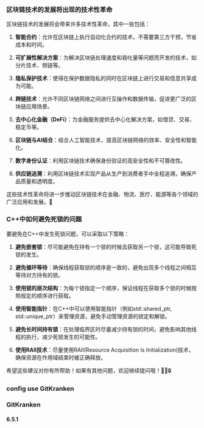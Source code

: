 ### 区块链技术的发展将出现的技术性革命
区块链技术的发展将会带来许多技术性革命，其中一些包括：

1. **智能合约**：允许在区块链上执行自动化合约的技术，不需要第三方干预，节省成本和时间。

2. **可扩展性解决方案**：为解决区块链处理速度和吞吐量等问题而开发的技术，如分片技术、侧链等。

3. **隐私保护技术**：使得在保护数据隐私的同时在区块链上进行交易和信息共享成为可能。

4. **跨链技术**：允许不同区块链网络之间进行互操作和数据传输，促进更广泛的区块链应用场景。

5. **去中心化金融（DeFi）**：为金融服务提供去中心化解决方案，如借贷、交易、稳定币等。

6. **区块链与AI结合**：结合人工智能技术，提高区块链网络的效率、安全性和智能化。

7. **数字身份认证**：利用区块链技术确保身份验证的高安全性和不可篡改性。

8. **供应链追溯**：利用区块链技术实现产品从生产到消费者手中全程追溯，确保产品质量和透明度。

这些技术性革命将进一步推动区块链技术在金融、物流、医疗、能源等各个领域的广泛应用和发展。🚀

### C++中如何避免死锁的问题

要避免在C++中发生死锁问题，可以采取以下策略：

1. **避免嵌套锁**：尽可能避免在持有一个锁的时候去获取另一个锁，这可能导致死锁的发生。

2. **避免循环等待**：确保线程获取锁的顺序是一致的，避免出现多个线程之间相互等待对方持有的锁。

3. **使用锁的层次结构**：为每个锁指定一个顺序，保证线程在获取多个锁的时候按照规定的顺序进行获取。

4. **使用智能指针**：在C++中可以使用智能指针（例如std::shared_ptr, std::unique_ptr）来管理资源，避免手动管理资源的锁定和解锁。

5. **避免长时间持有锁**：在处理临界区时尽量减少持有锁的时间，避免影响其他线程的执行，减少死锁发生的可能性。

6. **使用RAII技术**：尽量使用RAII(Resource Acquisition Is Initialization)技术，确保资源在作用域结束时被正确释放。

希望这些建议对你有所帮助！如果有其他问题，欢迎继续提问哦！👩‍💻🔒

### config use GitKranken

### GitKranken
#### 6.5.1 